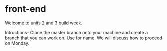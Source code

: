 # front-end
Welcome to units 2 and 3 build week. 

Intructions- Clone the master branch onto your machine and create a branch that you can work on. Use <firstname-lastname> for name. We will discuss how to proceed on Monday. 